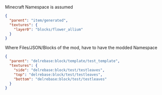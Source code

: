 Minecraft Namespace is assumed
```JSON
{  
  "parent": "item/generated",  
  "textures": {  
    "layer0": "blocks/flower_allium"  
  }  
}
```

Where Files/JSON/Blocks of the mod, have to have the modded Namespace
```JSON
{  
  "parent": "delrebase:block/template/test_template",  
  "textures": {  
    "side": "delrebase:block/test/testleaves",  
    "top": "delrebase:block/test/testleaves",  
    "bottom": "delrebase:block/test/testleaves"  
  }  
}
```
